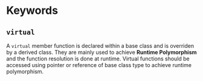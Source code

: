 # Keywords

## `virtual`

A `virtual` member function is declared within a base class and is overriden by a derived class. They are mainly used to achieve **Runtime Polymorphism** and the function resolution is done at runtime. Virtual functions should be accessed using pointer or reference of base class type to achieve runtime polymorphism.